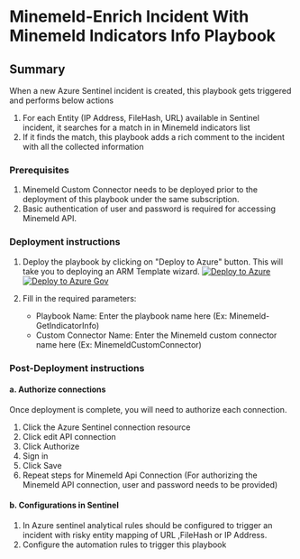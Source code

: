 # Minemeld-Enrich Incident With Minemeld Indicators Info Playbook
 ## Summary
 When a new Azure Sentinel incident is created, this playbook gets triggered and performs below actions
 1. For each Entity (IP Address, FileHash, URL) available in Sentinel incident, it searches for a match in in Minemeld indicators list
 2. If it finds the match, this playbook adds a rich comment to the incident with all the collected information


### Prerequisites 
1. Minemeld Custom Connector needs to be deployed prior to the deployment of this playbook under the same subscription.
2. Basic authentication of user and password is required for accessing Minemeld API.

### Deployment instructions 
1. Deploy the playbook by clicking on "Deploy to Azure" button. This will take you to deploying an ARM Template wizard.
[![Deploy to Azure](https://aka.ms/deploytoazurebutton)](https://portal.azure.com/#create/Microsoft.Template/uri/https%3A%2F%2Fraw.githubusercontent.com%2FAzure%2FAzure-Sentinel%2Fmaster%2FSolutions%2FMinemeld%2FPlaybooks%2FMinemeldPlaybooks%2FMinemeld-EnrichIncident%2Fazuredeploy.json)
[![Deploy to Azure Gov](https://aka.ms/deploytoazuregovbutton)](https://portal.azure.us/#create/Microsoft.Template/uri/https%3A%2F%2Fraw.githubusercontent.com%2FAzure%2FAzure-Sentinel%2Fmaster%2FSolutions%2FMinemeld%2FPlaybooks%2F%2FMinemeldPlaybooks%2FMinemeld-EnrichIncident%2Fazuredeploy.json)

2. Fill in the required parameters:
    * Playbook Name: Enter the playbook name here (Ex: Minemeld-GetIndicatorInfo)
    * Custom Connector Name: Enter the Minemeld custom connector name here (Ex: MinemeldCustomConnector)
    
### Post-Deployment instructions 
#### a. Authorize connections
Once deployment is complete, you will need to authorize each connection.
1.	Click the Azure Sentinel connection resource
2.	Click edit API connection
3.	Click Authorize
4.	Sign in
5.	Click Save
6.	Repeat steps for Minemeld Api  Connection (For authorizing the Minemeld API connection, user and password needs to be provided)
#### b. Configurations in Sentinel
1. In Azure sentinel analytical rules should be configured to trigger an incident with risky entity mapping of URL ,FileHash or IP Address. 
2. Configure the automation rules to trigger this playbook

